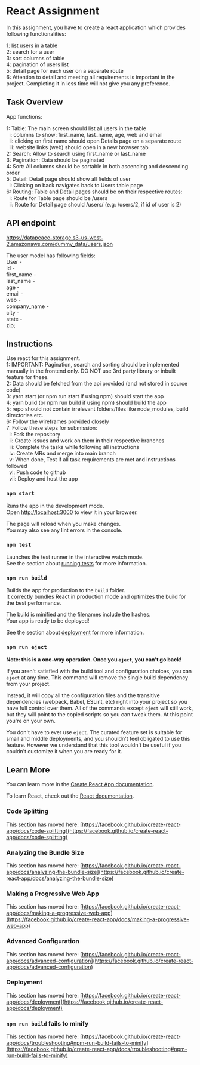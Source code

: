 # React Assignment

In this assignment, you have to create a react application which provides following functionalities:

1: list users in a table </br>
2: search for a user </br>
3: sort columns of table </br>
4: pagination of users list </br>
5: detail page for each user on a separate route </br>
6: Attention to detail and meeting all requirements is important in the project. Completing it in less time will not give you any preference.

## Task Overview

App functions:

1: Table: The main screen should list all users in the table </br>
  &nbsp; i: columns to show: first_name, last_name, age, web and email</br>
  &nbsp; ii: clicking on first name should open Details page on a separate route</br>
  &nbsp; iii: website links (web) should open in a new browser tab</br>
2: Search: Allow to search using first_name or last_name</br>
3: Pagination: Data should be paginated</br>
4: Sort: All columns should be sortable in both ascending and descending order</br>
5: Detail: Detail page should show all fields of user</br>
   &nbsp; i: Clicking on back navigates back to Users table page</br>
6: Routing: Table and Detail pages should be on their respective routes:</br>
   &nbsp; i: Route for Table page should be /users</br>
   &nbsp; ii: Route for Detail page should /users/<id> (e.g: /users/2, if id of user is 2)
   
   ## API endpoint
   https://datapeace-storage.s3-us-west-2.amazonaws.com/dummy_data/users.json
  
  The user model has following fields:</br>
  User -</br>
  id -</br>
  first_name -</br>
  last_name -</br>
  age -</br>
  email -</br>
  web -</br>
  company_name -</br>
  city -</br>
  state -</br>
  zip;
  
  ## Instructions
  Use react for this assignment.</br>
 1: IMPORTANT: Pagination, search and sorting should be implemented manually in the frontend only. DO NOT use 3rd party library or inbuilt feature for these.</br>
 2: Data should be fetched from the api provided (and not stored in source code)</br>
 3: yarn start (or npm run start if using npm) should start the app</br>
 4: yarn bulid (or npm run build if using npm) should build the app</br>
 5: repo should not contain irrelevant folders/files like node_modules, build directories etc.</br>
 6: Follow the wireframes provided closely</br>
 7: Follow these steps for submission:</br>
&nbsp; i: Fork the repository</br>
&nbsp; ii: Create issues and work on them in their respective branches</br>
&nbsp; iii: Complete the tasks while following all instructions</br>
&nbsp; iv: Create MRs and merge into main branch</br>
&nbsp; v: When done, Test if all task requirements are met and instructions followed</br>
&nbsp; vi: Push code to github</br>
&nbsp; vii: Deploy and host the app 

### `npm start`

Runs the app in the development mode.\
Open [http://localhost:3000](http://localhost:3000) to view it in your browser.

The page will reload when you make changes.\
You may also see any lint errors in the console.

### `npm test`

Launches the test runner in the interactive watch mode.\
See the section about [running tests](https://facebook.github.io/create-react-app/docs/running-tests) for more information.

### `npm run build`

Builds the app for production to the `build` folder.\
It correctly bundles React in production mode and optimizes the build for the best performance.

The build is minified and the filenames include the hashes.\
Your app is ready to be deployed!

See the section about [deployment](https://facebook.github.io/create-react-app/docs/deployment) for more information.

### `npm run eject`

**Note: this is a one-way operation. Once you `eject`, you can't go back!**

If you aren't satisfied with the build tool and configuration choices, you can `eject` at any time. This command will remove the single build dependency from your project.

Instead, it will copy all the configuration files and the transitive dependencies (webpack, Babel, ESLint, etc) right into your project so you have full control over them. All of the commands except `eject` will still work, but they will point to the copied scripts so you can tweak them. At this point you're on your own.

You don't have to ever use `eject`. The curated feature set is suitable for small and middle deployments, and you shouldn't feel obligated to use this feature. However we understand that this tool wouldn't be useful if you couldn't customize it when you are ready for it.

## Learn More

You can learn more in the [Create React App documentation](https://facebook.github.io/create-react-app/docs/getting-started).

To learn React, check out the [React documentation](https://reactjs.org/).

### Code Splitting

This section has moved here: [https://facebook.github.io/create-react-app/docs/code-splitting](https://facebook.github.io/create-react-app/docs/code-splitting)

### Analyzing the Bundle Size

This section has moved here: [https://facebook.github.io/create-react-app/docs/analyzing-the-bundle-size](https://facebook.github.io/create-react-app/docs/analyzing-the-bundle-size)

### Making a Progressive Web App

This section has moved here: [https://facebook.github.io/create-react-app/docs/making-a-progressive-web-app](https://facebook.github.io/create-react-app/docs/making-a-progressive-web-app)

### Advanced Configuration

This section has moved here: [https://facebook.github.io/create-react-app/docs/advanced-configuration](https://facebook.github.io/create-react-app/docs/advanced-configuration)

### Deployment

This section has moved here: [https://facebook.github.io/create-react-app/docs/deployment](https://facebook.github.io/create-react-app/docs/deployment)

### `npm run build` fails to minify

This section has moved here: [https://facebook.github.io/create-react-app/docs/troubleshooting#npm-run-build-fails-to-minify](https://facebook.github.io/create-react-app/docs/troubleshooting#npm-run-build-fails-to-minify)
